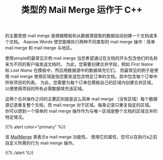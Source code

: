 ﻿---
title: 类型的 Mail Merge 运作于 C++
second_title: Aspose.Words 为 C++
articleTitle: 类型的 Mail Merge 运作
linktitle: 类型的 Mail Merge 运作
type: docs
description: "执行两种不同类型的 mail merge 操作：简单 mail merge 和 mail merge 使用区域 C++. 简单 mail merge 每个数据源记录重复整个文档，而 mail merge 对于区域，每条记录只重复指定的区域。"
keywords: "how to execute mail merge c++"
weight: 20
url: /zh/cpp/types-of-mail-merge-operations/
---

的主要思想 mail merge 是根据模板和从数据源提取的数据自动创建一个文档或多个文档。 Aspose.Words 使您能够执行两种不同类型的 mail merge 操作：简单 mail merge 和 mail merge 与地区。

使用simple的最常见示例 mail merge 当您希望通过在文档的开头包含他们的名称来为不同的客户端发送文档时。 为此，您需要创建合并字段，例如 *First Name* 和 *Last Name* 在模板中，然后用数据源中的数据填充它们。 而最常见的例子是使用 mail merge 使用区域是指您要发送包含特定订单的文档，其中包含每个订单中所有项目的列表。 为此，您需要为每个订单在模板自己的区域内创建合并区域，以便使用项目的所有必需数据填充该区域。

这两个合并操作之间的主要区别就是这么简单 mail merge （没有区域）每个数据源记录重复整个文档，而 mail merge 对于区域，每条记录只重复指定的区域。 你可以想到一个简单的 mail merge 操作作为与唯一区域是整个文档的区域合并的特定情况。

{{% alert color="primary" %}}

该 [MailMerge](https://reference.aspose.com/words/cpp/class/aspose.words.mailmerging/mailmerge/) 类表示a mail merge 功能性。 使用它的属性，您可以在执行a之前自定义所需的行为 mail merge 操作。

{{% /alert %}}

